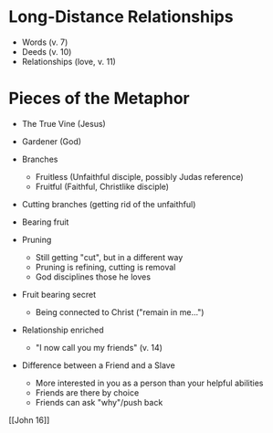 # Long-Distance Relationships

- Words (v. 7)
- Deeds (v. 10)
- Relationships (love, v. 11)

# Pieces of the Metaphor

- The True Vine (Jesus)
- Gardener (God)
- Branches
	- Fruitless (Unfaithful disciple, possibly Judas reference)
	- Fruitful (Faithful, Christlike disciple)
- Cutting branches (getting rid of the unfaithful)
- Bearing fruit
- Pruning
	- Still getting "cut", but in a different way
	- Pruning is refining, cutting is removal
	- God disciplines those he loves

- Fruit bearing secret
	- Being connected to Christ ("remain in me...")

- Relationship enriched
	- "I now call you my friends" (v. 14)

- Difference between a Friend and a Slave
	- More interested in you as a person than your helpful abilities
	- Friends are there by choice
	- Friends can ask "why"/push back

[[John 16]]